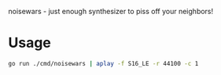 noisewars - just enough synthesizer to piss off your neighbors!

# Usage

```bash
go run ./cmd/noisewars | aplay -f S16_LE -r 44100 -c 1
```
